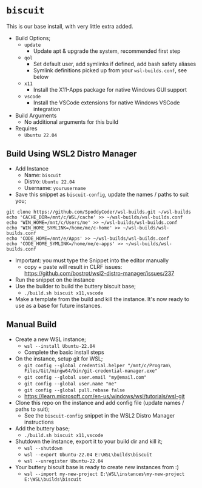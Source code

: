# `biscuit`
This is our base install, with very little extra added.

* Build Options;
  * `update`
    * Update apt & upgrade the system, recommended first step
  * `qol`
    * Set default user, add symlinks if defined, add bash safety aliases
    * Symlink definitions picked up from your `wsl-builds.conf`, see below
  * `x11`
    * Install the X11-Apps package for native Windows GUI support
  * `vscode`
    * Install the VSCode extensions for native Windows VSCode integration
* Build Arguments
  * No additional arguments for this build
* Requires
  * `Ubuntu 22.04`


## Build Using WSL2 Distro Manager
* Add Instance
  * Name: `biscuit`
  * Distro: `Ubuntu 22.04`
  * Username: `yourusername`
* Save this snippet as `biscuit-config`, update the names / paths to suit you;

```
git clone https://github.com/SpoddyCoder/wsl-builds.git ~/wsl-builds
echo 'CACHE_DIR=/mnt/c/WSL/cache' >> ~/wsl-builds/wsl-builds.conf
echo 'WIN_HOME=/mnt/c/Users/me' >> ~/wsl-builds/wsl-builds.conf
echo 'WIN_HOME_SYMLINK=/home/me/c-home' >> ~/wsl-builds/wsl-builds.conf
echo 'CODE_HOME=/mnt/e/Apps' >> ~/wsl-builds/wsl-builds.conf
echo 'CODE_HOME_SYMLINK=/home/me/e-apps' >> ~/wsl-builds/wsl-builds.conf
```

* Important: you must type the Snippet into the editor manually
  * copy + paste will result in CLRF issues: https://github.com/bostrot/wsl2-distro-manager/issues/237
* Run the snippet on the instance
* Use the builder to build the buttery biscuit base;
  * `./build.sh biscuit x11,vscode`
* Make a template from the build and kill the instance. It's now ready to use as a base for future instances.


## Manual Build
* Create a new WSL instance;
  * `wsl --install Ubuntu-22.04`
  * Complete the basic install steps
* On the instance, setup git for WSL;
  * `git config --global credential.helper "/mnt/c/Program\ Files/Git/mingw64/bin/git-credential-manager.exe"`
  * `git config --global user.email "my@email.com"`
  * `git config --global user.name "me"`
  * `git config --global pull.rebase false`
  * https://learn.microsoft.com/en-us/windows/wsl/tutorials/wsl-git
* Clone this repo on the instance and add config file (update names / paths to suit);
  * See the `biscuit-config` snippet in the WSL2 Distro Manager instructions
* Add the buttery base;
  * `./build.sh biscuit x11,vscode`
* Shutdown the instance, export it to your build dir and kill it;
  * `wsl --shutdown`
  * `wsl --export Ubuntu-22.04 E:\WSL\builds\biscuit`
  * `wsl --unregister Ubuntu-22.04`
* Your buttery biscuit base is ready to create new instances from :)
  * `wsl --import my-new-project E:\WSL\instances\my-new-project E:\WSL\builds\biscuit`
